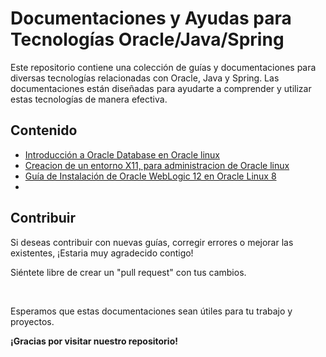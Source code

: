 # Documentaciones y Ayudas para Tecnologías Oracle/Java/Spring

Este repositorio contiene una colección de guías y documentaciones para diversas tecnologías relacionadas con Oracle, Java y Spring. Las documentaciones están diseñadas para ayudarte a comprender y utilizar estas tecnologías de manera efectiva.

## Contenido

- [Introducción a Oracle Database en Oracle linux](https://github.com/D4rk61/Oracle-database)
- [Creacion de un entorno X11, para administracion de Oracle linux](https://github.com/D4rk61/sshX11.git)
- [Guía de Instalación de Oracle WebLogic 12 en Oracle Linux 8](/guias/WebLogic-install.md)
- 
## Contribuir

Si deseas contribuir con nuevas guías, corregir errores o mejorar las existentes, ¡Estaria muy agradecido contigo! 

Siéntete libre de crear un "pull request" con tus cambios.

<br>

Esperamos que estas documentaciones sean útiles para tu trabajo y proyectos. 

**¡Gracias por visitar nuestro repositorio!**
